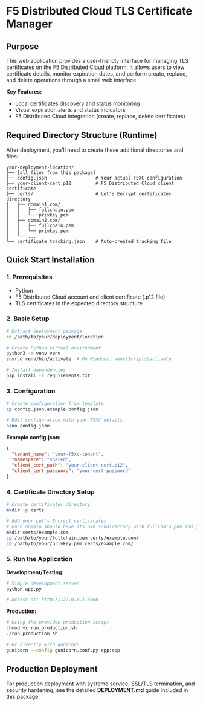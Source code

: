 # F5 Distributed Cloud TLS Certificate Manager

## Purpose

This web application provides a user-friendly interface for managing TLS certificates on the F5 Distributed Cloud platform. It allows users to view certificate details, monitor expiration dates, and perform create, replace, and delete operations through a small web interface.

**Key Features:**
- Local certificates discovery and status monitoring
- Visual expiration alerts and status indicators  
- F5 Distributed Cloud integration (create, replace, delete certificates)

## Required Directory Structure (Runtime)

After deployment, you'll need to create these additional directories and files:

```
your-deployment-location/
├── [all files from this package]
├── config.json                  # Your actual F5XC configuration
├── your-client-cert.p12         # F5 Distributed Cloud client certificate
├── certs/                       # Let's Encrypt certificates directory
│   ├── domain1.com/
│   │   ├── fullchain.pem
│   │   └── privkey.pem
│   ├── domain2.com/
│   │   ├── fullchain.pem
│   │   └── privkey.pem
│   └── ...
└── certificate_tracking.json    # Auto-created tracking file
```

## Quick Start Installation

### 1. Prerequisites

- Python
- F5 Distributed Cloud account and client certificate (.p12 file)
- TLS certificates in the expected directory structure

### 2. Basic Setup

```bash
# Extract deployment package
cd /path/to/your/deployment/location

# Create Python virtual environment
python3 -m venv venv
source venv/bin/activate  # On Windows: venv\Scripts\activate

# Install dependencies
pip install -r requirements.txt
```

### 3. Configuration

```bash
# Create configuration from template
cp config.json.example config.json

# Edit configuration with your F5XC details
nano config.json
```

**Example config.json:**
```json
{
  "tenant_name": "your-f5xc-tenant",
  "namespace": "shared",
  "client_cert_path": "your-client-cert.p12",
  "client_cert_password": "your-cert-password"
}
```

### 4. Certificate Directory Setup

```bash
# Create certificates directory
mkdir -p certs

# Add your Let's Encrypt certificates
# Each domain should have its own subdirectory with fullchain.pem and privkey.pem
mkdir certs/example.com
cp /path/to/your/fullchain.pem certs/example.com/
cp /path/to/your/privkey.pem certs/example.com/
```

### 5. Run the Application

**Development/Testing:**
```bash
# Simple development server
python app.py

# Access at: http://127.0.0.1:5000
```

**Production:**
```bash
# Using the provided production script
chmod +x run_production.sh
./run_production.sh

# Or directly with gunicorn
gunicorn --config gunicorn.conf.py app:app
```

## Production Deployment

For production deployment with systemd service, SSL/TLS termination, and security hardening, see the detailed **DEPLOYMENT.md** guide included in this package.
